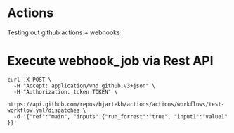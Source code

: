 # Actions

Testing out github actions + webhooks


# Execute webhook_job via Rest API


``` 
curl -X POST \
  -H "Accept: application/vnd.github.v3+json" \
  -H "Authorization: token TOKEN" \
  https://api.github.com/repos/bjartekh/actions/actions/workflows/test-workflow.yml/dispatches \
  -d '{"ref":"main", "inputs":{"run_forrest":"true", "input1":"value1" }}'
```